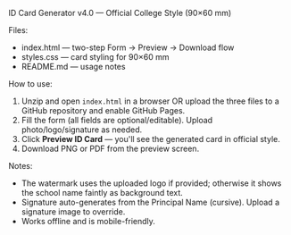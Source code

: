 ID Card Generator v4.0 — Official College Style (90×60 mm)

Files:
- index.html — two-step Form -> Preview -> Download flow
- styles.css — card styling for 90×60 mm
- README.md — usage notes

How to use:
1. Unzip and open `index.html` in a browser OR upload the three files to a GitHub repository and enable GitHub Pages.
2. Fill the form (all fields are optional/editable). Upload photo/logo/signature as needed.
3. Click **Preview ID Card** — you'll see the generated card in official style.
4. Download PNG or PDF from the preview screen.

Notes:
- The watermark uses the uploaded logo if provided; otherwise it shows the school name faintly as background text.
- Signature auto-generates from the Principal Name (cursive). Upload a signature image to override.
- Works offline and is mobile-friendly.
